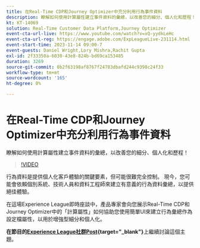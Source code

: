 ```yaml
---
title: 在Real-Time CDP和Journey Optimizer中充分利用行為事件資料
description: 瞭解如何使用計算屬性建立事件資料的彙總，以改善您的細分、個人化和歷程！
kt: KT-14069
solution: Real-Time Customer Data Platform,Journey Optimizer
event-cta-url-live: https://www.youtube.com/watch?v=xQ-yydkLeHc
event-cta-url-reg: https://engage.adobe.com/ExpLeagueLive-231114.html
event-start-time: 2023-11-14 09:00-7
event-guests: Daniel Wright,Lory Mishra,Rachit Gupta
exl-id: 2f33350a-6030-43e8-824b-bd69ca153485
duration: 3269
source-git-commit: 0b2f63198af8767f24783dbafd244c9398c24f33
workflow-type: tm+mt
source-wordcount: '165'
ht-degree: 0%

---
```


# 在Real-Time CDP和Journey Optimizer中充分利用行為事件資料

瞭解如何使用計算屬性建立事件資料的彙總，以改善您的細分、個人化和歷程！

>[!VIDEO](https://video.tv.adobe.com/v/3425196/?quality=12&learn=on)

行為資料是提供個人化客戶體驗的關鍵要素，但可能很難完全控制。 現今，您可能會依賴個別系統、技術人員和資料工程師來建立有意義的行為資料彙總，以提供絕佳體驗。

在這場Experience League即時座談中，產品專家會向您展示Real-Time CDP和Journey Optimizer中的「計算屬性」如何協助您使用簡單UI來建立行為彙總作為設定檔屬性，以用於增強型細分和個人化。

**在節目的[Experience League社群Post](https://experienceleaguecommunities.adobe.com/t5/real-time-customer-data-platform/experience-league-live-post-session-discussion-get-the-most-from/m-p/633722#M5){target="_blank"}**&#x200B;上繼續討論這個主題。

